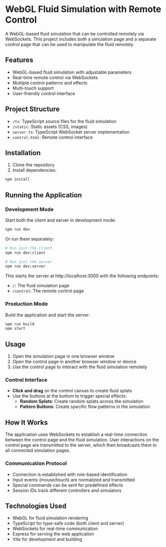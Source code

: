 # WebGL Fluid Simulation with Remote Control

A WebGL-based fluid simulation that can be controlled remotely via WebSockets. This project includes both a simulation page and a separate control page that can be used to manipulate the fluid remotely.

## Features

- WebGL-based fluid simulation with adjustable parameters
- Real-time remote control via WebSockets
- Multiple control patterns and effects
- Multi-touch support
- User-friendly control interface

## Project Structure

- `/ts`: TypeScript source files for the fluid simulation
- `/static`: Static assets (CSS, images)
- `server.ts`: TypeScript WebSocket server implementation
- `control.html`: Remote control interface

## Installation

1. Clone the repository
2. Install dependencies:

```bash
npm install
```

## Running the Application

### Development Mode

Start both the client and server in development mode:

```bash
npm run dev
```

Or run them separately:

```bash
# Run just the client
npm run dev:client

# Run just the server
npm run dev:server
```

This starts the server at http://localhost:3000 with the following endpoints:

- `/`: The fluid simulation page
- `/control`: The remote control page

### Production Mode

Build the application and start the server:

```bash
npm run build
npm start
```

## Usage

1. Open the simulation page in one browser window
2. Open the control page in another browser window or device
3. Use the control page to interact with the fluid simulation remotely

### Control Interface

- **Click and drag** on the control canvas to create fluid splats
- Use the buttons at the bottom to trigger special effects:
  - **Random Splats**: Create random splats across the simulation
  - **Pattern Buttons**: Create specific flow patterns in the simulation

## How It Works

The application uses WebSockets to establish a real-time connection between the control page and the fluid simulation. User interactions on the control page are transmitted to the server, which then broadcasts them to all connected simulation pages.

### Communication Protocol

- Connection is established with role-based identification
- Input events (mouse/touch) are normalized and transmitted
- Special commands can be sent for predefined effects
- Session IDs track different controllers and simulators

## Technologies Used

- WebGL for fluid simulation rendering
- TypeScript for type-safe code (both client and server)
- WebSockets for real-time communication
- Express for serving the web application
- Vite for development and building
